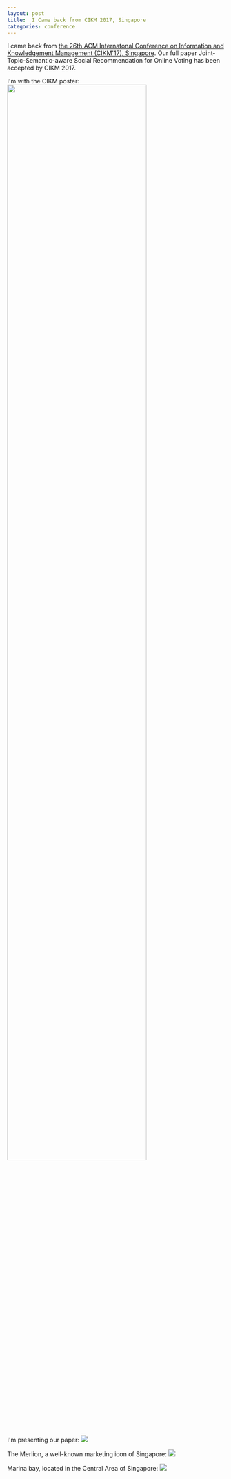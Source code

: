 ```yaml
---
layout: post
title:  I Came back from CIKM 2017, Singapore
categories: conference
---
```


I came back from [the 26th ACM Internatonal Conference on Information and Knowledgement Management (CIKM'17), Singapore](http://cikm2017.org/). Our full paper Joint-Topic-Semantic-aware Social Recommendation for Online Voting has been accepted by CIKM 2017.

I'm with the CIKM poster:
<img src="https://github.com/hwwang55/hwwang55.github.io/blob/master/_posts/pic/2017-11-17-conference-poster.jpg?raw=true" width="80%" />

I'm presenting our paper:
<img src="https://github.com/hwwang55/hwwang55.github.io/blob/master/_posts/pic/2017-11-17-presentation.jpg?raw=true" />

The Merlion, a well-known marketing icon of Singapore:
<img src="https://github.com/hwwang55/hwwang55.github.io/blob/master/_posts/pic/2017-11-17-merlion.jpg?raw=true" />

Marina bay, located in the Central Area of Singapore:
<img src="https://github.com/hwwang55/hwwang55.github.io/blob/master/_posts/pic/2017-11-17-marina-bay.jpg?raw=true" />
